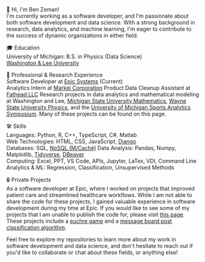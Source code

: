 👋 Hi, I'm Ben Zeman!  
I'm currently working as a software developer, and I'm passionate about both software development and data science. With a strong background in research, data analytics, and machine learning, I'm eager to contribute to the success of dynamic organizations in either field.

🎓 Education  
University of Michigan: B.S. in Physics (Data Science)  
[Washington & Lee University](https://www.wlu.edu/)

💼 Professional & Research Experience  
Software Developer at [Epic Systems](https://www.epic.com/) (Current)  
Analytics Intern at [Markel Corporation](https://www.markel.com/)
Product Data Cleanup Assistant at [Fathead LLC](https://fathead.com/?utm_campaign=2018-affiliate-program&utm_content=fhs-ad&affiliate_id=159404&click_id=4376304031&cm_mmc=EE-_-AFFILIATE-_-159404-_-8-10810&utm_source=pepperjam&utm_medium=affiliate&clickId=4376304031)
Research projects in data analytics and mathematical modeling at Washington and Lee, [Michigan State University Mathematics](https://lbc.msu.edu/about/suriem.html#:~:text=The%202023%20SURIEM%20REU%20program%20will%20be%20held,the%20Department%20of%20Computational%20Mathematics%2C%20Science%2C%20and%20Engineering.), [Wayne State University Physics](https://clas.wayne.edu/physics), and the [University of Michigan Sports Analytics Symposium](https://www.bing.com/search?q=michigan+sports+analytics+symposium&cvid=30bc1c115853458cb6b7a9534a1ce126&aqs=edge..69i57j0l8.8333j0j9&FORM=ANAB01&PC=DCTS). Many of these projects can be found on this page.  

🛠 Skills  
Languages: Python, R, C++, TypeScript, C#, Matlab  
Web Technologies: HTML, CSS, JavaScript, [Django](https://www.djangoproject.com/)  
Databases: SQL, [NoSQL (M/Caché)](https://www.datasciencecentral.com/mumps-the-most-important-database-you-probably-never-heard-of/)
Data Analysis: Pandas, Numpy, Matplotlib, [Tidyverse](https://www.tidyverse.org/), [DBeaver](https://dbeaver.io/)  
Computing: Excel, PPT, VS Code, APIs, Jupyter, LaTex, VDI, Command Line  
Analytics & ML: Regression, Classification, Unsupervised Methods  

🔒 Private Projects  
As a software developer at Epic, where I worked on projects that improved patient care and streamlined healthcare workflows. While I am not able to share the code for these projects, I gained valuable experience in software development during my time at Epic. 
If you would like to see some of my projects that I am unable to publish the code for, please visit [this page](https://eecs280staff.github.io/eecs280.org/archive/). These projects include a [euchre game](https://eecs280staff.github.io/p3-euchre/) and a [message board post classification algorithm]([https://eecs280staff.github.io/p3-euchre/](https://eecs280staff.github.io/p4-web/)).  
 
Feel free to explore my repositories to learn more about my work in software development and data science, and don't hesitate to reach out if you'd like to collaborate or chat about these fields, or anything else!  

